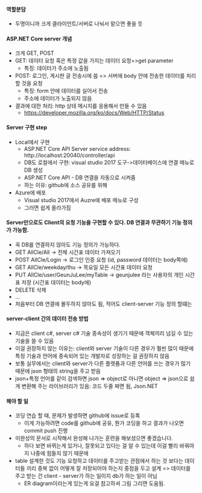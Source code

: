 #### 역할분담

- 두명이니까 크게 클라이언트/서버로 나눠서 맡으면 좋을 듯

#### ASP.NET Core server 개념

- 크게 GET, POST
- GET: 데이터 요청 혹은 특정 값을 가지는 데이터 요청=>get parameter
    - 특징: 데이터가 주소에 노출됨
- POST: 로그인, 게시판 글 전송시에 씀 => 서버에 body 안에 전송한 데이터를 처리할 것을 요청
    - 특징: form 안에 데이터를 실어서 전송
    - 주소에 데이터가 노출되지 않음
- 결과에 대한 처리: http 상테 메시지를 응용해서 만들 수 있음
    - https://developer.mozilla.org/ko/docs/Web/HTTP/Status


#### Server 구현 step

- Local에서 구현
    - ASP.NET Core API Server service address: http://localhost:20040/controller/api
    - DB도 로컬에서 구현: visual studio 2017 도구->데이터베이스에 연결 메뉴로 DB 생성
    - ASP.NET Core API - DB 연결을 자동으로 시켜줌
    - 하는 이유: github에 소스 공유를 위해
- Azure에 배포
    - Visual studio 2017에서 Auzre에 배포 메뉴로 구성
    - 그러면 쉽게 올라가짐
    
#### Server만으로도 Client의 요청 기능을 구현할 수 있다. DB 연결과 무관하기 기능 정의가 가능함.

- 꼭 DB를 연결하지 않아도 기능 정의가 가능하다.
- GET AllCle/All -> 전체 시간표 데이터 가져오기
- POST AllCle/Login -> 로그인 인증 요청 (id, password 데이터는 body쪽에)
- GET AllCle/weekday/thu -> 목요일 모든 시간표 데이터 요청
- PUT AllCle/user/GeunJuLee/myTable -> geunjulee 라는 사용자의 개인 시간표 저장 (시간표 데이터는 body에)
- DELETE 삭제
- ...
- 처음부터 DB 연결에 몰두하지 않아도 됨, 적어도 client-server 기능 정의 할떄는

#### server-client 간의 데이터 전송 방법

- 지금은 client c#, server c# 기술 종속성이 생기기 때문에 객체끼리 넘길 수 있는 기술을 쓸 수 있음
- 이걸 권장하지 않는 이유는: client와 server 기술이 다른 경우가 훨씬 많이 때문에 특정 기술과 언어에 종속되어 있는 개발자로 성장하는 걸 권장하지 않음
- 보통 실무에서는 client와 server가 다른 플랫폼과 다른 언어를 쓰는 경우가 많기 때문에 json 형태의 string을 주고 받음
- json+특정 언어를 같이 검색하면 json => object로 아니면 object => json으로 쉽게 변환해 주는 라이브러리가 있음: 코드 두줄 짜면 됨, Json.NET

#### 해야 할 일

- 코딩 연습 할 때, 문제가 발생하면 github에 issue로 등록
    - 이게 가능하려면 code를 github에 공유, 뭔가 코딩을 하고 결과가 나오면 commit push 진행
- 미완성의 문서로 시작해서 완성해 나가는 훈련을 해보셨으면 좋겠습니다.
    - 하다 보면 바뀌는게 있거나, 잘못되고 있다는 걸 알 수 있는데 이걸 빨리 바꿔야지 나중에 힘들지 않기 때문에
- table 설계한 것도 기능 요청하고 데이터를 주고받는 관점에서 하는 것 보다는 데이터들 끼리 중복 없이 어떻게 잘 저장되어야 하는지 중점을 두고 설계 => 데이터를 주고 받는 건 client - server가 하는 일이지 db가 하는 일이 아님
    - ER diagram이라는게 있는게 요걸 참고하셔 그림 그리면 도움됨.